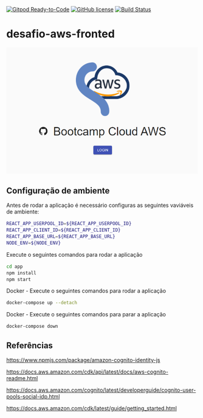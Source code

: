 [![Gitpod Ready-to-Code](https://img.shields.io/badge/Gitpod-Ready--to--Code-blue?logo=gitpod)](https://gitpod.io/#https://github.com/FlavioAndre/desafio-cloud-aws/tree/main/desafio-aws-fronted)
[![GitHub license](https://img.shields.io/github/license/FlavioAndre/desafio-cloud-aws)](https://github.com/FlavioAndre/desafio-cloud-aws/blob/main/LICENSE)
[![Build Status](https://dev.azure.com/desenvapps2014/desafio-bootcamp-aws/_apis/build/status/desafio-bootcamp-aws-front%20container-CI?branchName=main)](https://dev.azure.com/desenvapps2014/desafio-bootcamp-aws/_build/latest?definitionId=3&branchName=main)


# desafio-aws-fronted

![signin](./logo.png)

## Configuração de ambiente

Antes de rodar a aplicação é necessário configuras as seguintes vaviáveis de ambiente:

```bash
REACT_APP_USERPOOL_ID=${REACT_APP_USERPOOL_ID}
REACT_APP_CLIENT_ID=${REACT_APP_CLIENT_ID}
REACT_APP_BASE_URL=${REACT_APP_BASE_URL}
NODE_ENV=${NODE_ENV}
```

Execute o seguintes comandos para rodar a aplicação

```bash
cd app
npm install
npm start
```

Docker - Execute o seguintes comandos para rodar a aplicação

```bash
docker-compose up --detach
```

Docker - Execute o seguintes comandos para parar a aplicação

```bash
docker-compose down
```

## Referências

<https://www.npmjs.com/package/amazon-cognito-identity-js>

<https://docs.aws.amazon.com/cdk/api/latest/docs/aws-cognito-readme.html>

<https://docs.aws.amazon.com/cognito/latest/developerguide/cognito-user-pools-social-idp.html>

<https://docs.aws.amazon.com/cdk/latest/guide/getting_started.html>

